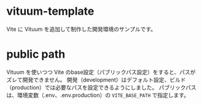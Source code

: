 # vituum-template

Vite に Vituum を追加して制作した開発環境のサンプルです。

# public path

Vituum を使いつつ Vite のbase設定（パブリックパス設定）をすると、パスがズレて開発できません。
開発（development）はデフォルト設定、ビルド（production）では必要なパスを設定できるようにしました。
パブリックパスは、環境変数（.env、.env.production）の `VITE_BASE_PATH` で指定します。
